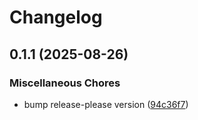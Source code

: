# Changelog

## 0.1.1 (2025-08-26)


### Miscellaneous Chores

* bump release-please version ([94c36f7](https://github.com/adamtuft/cargo-fetch-source/commit/94c36f77c2ace33ba88ad1f42251e54e0f3309da))
